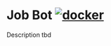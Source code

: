 # Job Bot [![docker](https://img.shields.io/docker/pulls/webofneeds/won-debugbot?style=flat-square)](https://hub.docker.com/r/webofneeds/won-jobbot)

Description tbd
